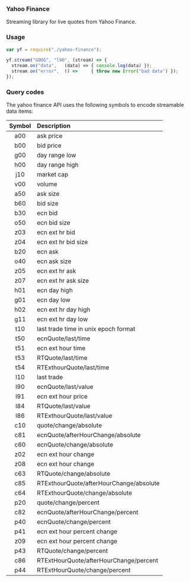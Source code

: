### Yahoo Finance

Streaming library for live quotes from Yahoo Finance.

### Usage

```javascript
var yf = require("./yahoo-finance");

yf.stream("GOOG", "l90", (stream) => {
  stream.on("data",   (data) => { console.log(data) });
  stream.on("error",  () =>     { throw new Error("bad data") });
});
```

### Query codes

The yahoo finance API uses the following symbols to encode streamable data items:

| Symbol     | Description|
|:----------:|:-----------|
| a00 | ask price |
| b00 | bid price |
| g00 | day range low |
| h00 | day range high |
| j10 | market cap |
| v00 | volume |
| a50 | ask size |
| b60 | bid size |
| b30 | ecn bid |
| o50 | ecn bid size |
| z03 | ecn ext hr bid |
| z04 | ecn ext hr bid size |
| b20 | ecn ask |
| o40 | ecn ask size |
| z05 | ecn ext hr ask |
| z07 | ecn ext hr ask size |
| h01 | ecn day high |
| g01 | ecn day low |
| h02 | ecn ext hr day high |
| g11 | ecn ext hr day low |
| t10 | last trade time in unix epoch format |
| t50 | ecnQuote/last/time |
| t51 | ecn ext hour time |
| t53 | RTQuote/last/time |
| t54 | RTExthourQuote/last/time |
| l10 | last trade |
| l90 | ecnQuote/last/value |
| l91 | ecn ext hour price |
| l84 | RTQuote/last/value |
| l86 | RTExthourQuote/last/value |
| c10 | quote/change/absolute |
| c81 | ecnQuote/afterHourChange/absolute |
| c60 | ecnQuote/change/absolute |
| z02 | ecn ext hour change |
| z08 | ecn ext hour change |
| c63 | RTQuote/change/absolute |
| c85 | RTExthourQuote/afterHourChange/absolute |
| c64 | RTExthourQuote/change/absolute |
| p20 | quote/change/percent |
| c82 | ecnQuote/afterHourChange/percent |
| p40 | ecnQuote/change/percent |
| p41 | ecn ext hour percent change |
| z09 | ecn ext hour percent change |
| p43 | RTQuote/change/percent |
| c86 | RTExtHourQuote/afterHourChange/percent |
| p44 | RTExtHourQuote/change/percent |